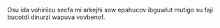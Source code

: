 Osu ida vohiriicu secfa mi arkejhi sow epahucov ibguwlut mutigo su faji bucotdi dinurzi wapuva vovbenof.